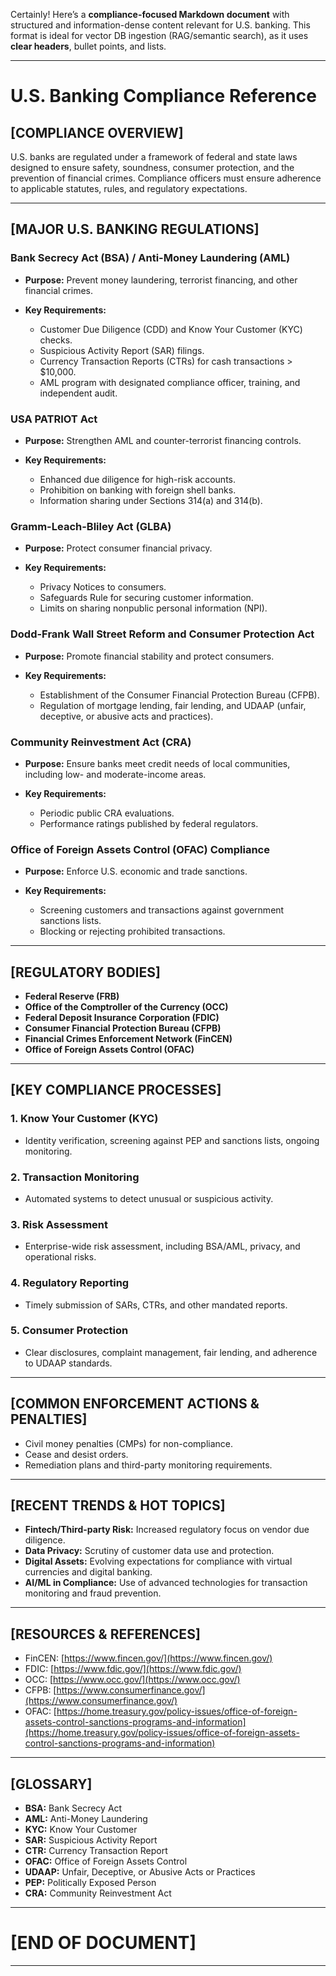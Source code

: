 Certainly! Here’s a **compliance-focused Markdown document** with structured and information-dense content relevant for U.S. banking. This format is ideal for vector DB ingestion (RAG/semantic search), as it uses **clear headers**, bullet points, and lists.

---

# U.S. Banking Compliance Reference

## \[COMPLIANCE OVERVIEW]

U.S. banks are regulated under a framework of federal and state laws designed to ensure safety, soundness, consumer protection, and the prevention of financial crimes. Compliance officers must ensure adherence to applicable statutes, rules, and regulatory expectations.

---

## \[MAJOR U.S. BANKING REGULATIONS]

### Bank Secrecy Act (BSA) / Anti-Money Laundering (AML)

* **Purpose:** Prevent money laundering, terrorist financing, and other financial crimes.
* **Key Requirements:**

  * Customer Due Diligence (CDD) and Know Your Customer (KYC) checks.
  * Suspicious Activity Report (SAR) filings.
  * Currency Transaction Reports (CTRs) for cash transactions > \$10,000.
  * AML program with designated compliance officer, training, and independent audit.

### USA PATRIOT Act

* **Purpose:** Strengthen AML and counter-terrorist financing controls.
* **Key Requirements:**

  * Enhanced due diligence for high-risk accounts.
  * Prohibition on banking with foreign shell banks.
  * Information sharing under Sections 314(a) and 314(b).

### Gramm-Leach-Bliley Act (GLBA)

* **Purpose:** Protect consumer financial privacy.
* **Key Requirements:**

  * Privacy Notices to consumers.
  * Safeguards Rule for securing customer information.
  * Limits on sharing nonpublic personal information (NPI).

### Dodd-Frank Wall Street Reform and Consumer Protection Act

* **Purpose:** Promote financial stability and protect consumers.
* **Key Requirements:**

  * Establishment of the Consumer Financial Protection Bureau (CFPB).
  * Regulation of mortgage lending, fair lending, and UDAAP (unfair, deceptive, or abusive acts and practices).

### Community Reinvestment Act (CRA)

* **Purpose:** Ensure banks meet credit needs of local communities, including low- and moderate-income areas.
* **Key Requirements:**

  * Periodic public CRA evaluations.
  * Performance ratings published by federal regulators.

### Office of Foreign Assets Control (OFAC) Compliance

* **Purpose:** Enforce U.S. economic and trade sanctions.
* **Key Requirements:**

  * Screening customers and transactions against government sanctions lists.
  * Blocking or rejecting prohibited transactions.

---

## \[REGULATORY BODIES]

* **Federal Reserve (FRB)**
* **Office of the Comptroller of the Currency (OCC)**
* **Federal Deposit Insurance Corporation (FDIC)**
* **Consumer Financial Protection Bureau (CFPB)**
* **Financial Crimes Enforcement Network (FinCEN)**
* **Office of Foreign Assets Control (OFAC)**

---

## \[KEY COMPLIANCE PROCESSES]

### 1. Know Your Customer (KYC)

* Identity verification, screening against PEP and sanctions lists, ongoing monitoring.

### 2. Transaction Monitoring

* Automated systems to detect unusual or suspicious activity.

### 3. Risk Assessment

* Enterprise-wide risk assessment, including BSA/AML, privacy, and operational risks.

### 4. Regulatory Reporting

* Timely submission of SARs, CTRs, and other mandated reports.

### 5. Consumer Protection

* Clear disclosures, complaint management, fair lending, and adherence to UDAAP standards.

---

## \[COMMON ENFORCEMENT ACTIONS & PENALTIES]

* Civil money penalties (CMPs) for non-compliance.
* Cease and desist orders.
* Remediation plans and third-party monitoring requirements.

---

## \[RECENT TRENDS & HOT TOPICS]

* **Fintech/Third-party Risk:** Increased regulatory focus on vendor due diligence.
* **Data Privacy:** Scrutiny of customer data use and protection.
* **Digital Assets:** Evolving expectations for compliance with virtual currencies and digital banking.
* **AI/ML in Compliance:** Use of advanced technologies for transaction monitoring and fraud prevention.

---

## \[RESOURCES & REFERENCES]

* FinCEN: [https://www.fincen.gov/](https://www.fincen.gov/)
* FDIC: [https://www.fdic.gov/](https://www.fdic.gov/)
* OCC: [https://www.occ.gov/](https://www.occ.gov/)
* CFPB: [https://www.consumerfinance.gov/](https://www.consumerfinance.gov/)
* OFAC: [https://home.treasury.gov/policy-issues/office-of-foreign-assets-control-sanctions-programs-and-information](https://home.treasury.gov/policy-issues/office-of-foreign-assets-control-sanctions-programs-and-information)

---

## \[GLOSSARY]

* **BSA:** Bank Secrecy Act
* **AML:** Anti-Money Laundering
* **KYC:** Know Your Customer
* **SAR:** Suspicious Activity Report
* **CTR:** Currency Transaction Report
* **OFAC:** Office of Foreign Assets Control
* **UDAAP:** Unfair, Deceptive, or Abusive Acts or Practices
* **PEP:** Politically Exposed Person
* **CRA:** Community Reinvestment Act

---

# \[END OF DOCUMENT]

---

